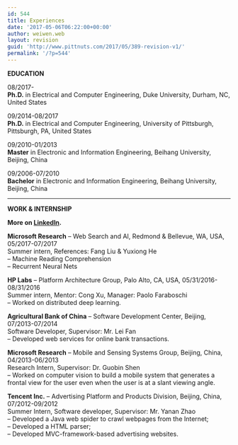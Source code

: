 ```yaml
---
id: 544
title: Experiences
date: '2017-05-06T06:22:00+00:00'
author: weiwen.web
layout: revision
guid: 'http://www.pittnuts.com/2017/05/389-revision-v1/'
permalink: '/?p=544'
---
```


**EDUCATION**

08/2017-  
**Ph.D.** in Electrical and Computer Engineering, Duke University, Durham, NC, United States

09/2014-08/2017  
**Ph.D.** in Electrical and Computer Engineering, University of Pittsburgh, Pittsburgh, PA, United States

09/2010-01/2013  
**Master** in Electronic and Information Engineering, Beihang University, Beijing, China

09/2006-07/2010  
**Bachelor** in Electronic and Information Engineering, Beihang University, Beijing, China

- - - - - -

**WORK &amp; INTERNSHIP**

**More on [LinkedIn](https://www.linkedin.com/in/weiwenml).**

**Microsoft Research** – Web Search and AI, Redmond &amp; Bellevue, WA, USA, 05/2017-07/2017  
Summer intern, References: Fang Liu &amp; Yuxiong He  
– Machine Reading Comprehension  
– Recurrent Neural Nets

**HP Labs** – Platform Architecture Group, Palo Alto, CA, USA, 05/31/2016-08/31/2016  
Summer intern, Mentor: Cong Xu, Manager: Paolo Faraboschi  
– Worked on distributed deep learning.

**Agricultural Bank of China** – Software Development Center, Beijing, 07/2013-07/2014  
Software Developer, Supervisor: Mr. Lei Fan  
– Developed web services for online bank transactions.

**Microsoft Research** – Mobile and Sensing Systems Group, Beijing, China, 04/2013-06/2013  
Research Intern, Supervisor: Dr. Guobin Shen  
– Worked on computer vision to build a mobile system that generates a frontal view for the user even when the user is at a slant viewing angle.

**Tencent Inc.** – Advertising Platform and Products Division, Beijing, China, 07/2012-09/2012  
Summer Intern, Software developer, Supervisor: Mr. Yanan Zhao  
– Developed a Java web spider to crawl webpages from the Internet;  
– Developed a HTML parser;  
– Developed MVC-framework-based advertising websites.